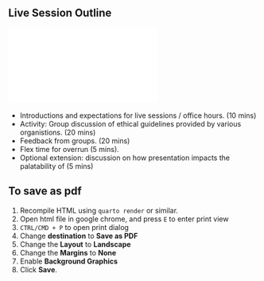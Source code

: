 ## Live Session Outline 

![](live-session-1-organisational-ethics.pdf)

- Introductions and expectations for live sessions / office hours. (10 mins)
- Activity: Group discussion of ethical guidelines provided by various organistions. (20 mins)
- Feedback from groups. (20 mins) 
- Flex time for overrun (5 mins).
- Optional extension: discussion on how presentation impacts the palatability of (5 mins)

## To save as pdf 

1. Recompile HTML using `quarto render` or similar.
2. Open html file in google chrome, and press `E` to enter print view
3. `CTRL/CMD + P` to open print dialog 
4. Change __destination__ to __Save as PDF__
5. Change the __Layout__ to __Landscape__
6. Change the __Margins__ to __None__ 
7. Enable __Background Graphics__
8. Click __Save__.